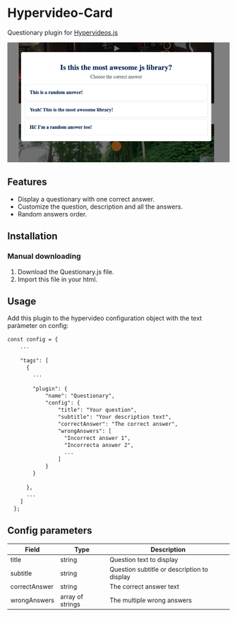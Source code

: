 # Hypervideo-Card
Questionary plugin for [Hypervideos.js](https://github.com/Aleix88/Hypervideos)
<div>
    <img src="https://github.com/Aleix88/Hypervideo-Questionary/blob/main/questionary.png?raw=true">
</div>

## Features
- Display a questionary with one correct answer.
- Customize the question, description and all the answers.
- Random answers order.

## Installation
### Manual downloading
1. Download the Questionary.js file.
2. Import this file in your html.

## Usage
Add this plugin to the hypervideo configuration object with the text paràmeter on config:

    const config = {
        ...

        "tags": [
          {
            ...

            "plugin": {
                "name": "Questionary",
                "config": {
                    "title": "Your question",
                    "subtitle": "Your description text",
                    "correctAnswer": "The correct answer",
                    "wrongAnswers": [
                      "Incorrect answer 1",
                      "Incorrecta answer 2", 
                      ...
                    ]
                }
            }

          }, 
          ...
        ]
      };

## Config parameters

| Field | Type | Description |
| ------------- | ------------- | ------------- |
| title | string | Question text to display |
| subtitle | string | Question subtitle or description to display |
| correctAnswer | string | The correct answer text |
| wrongAnswers | array of strings | The multiple wrong answers |
